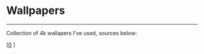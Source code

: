 # Wallpapers

---

Collection of 4k wallapers I've used, sources below:

\[[0](https://4kwallpapers.com/nature/palm-tree-desert-sand-dunes-clear-sky-shadow-sunny-day-6432.html) \]
